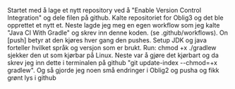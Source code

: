 Startet med å lage et nytt repository ved å "Enable Version Control Integration" og dele filen på github. Kalte repositoriet for Oblig3 og det ble opprettet et nytt et.
Neste lagde jeg meg en egen workflow som jeg kalte "Java CI With Gradle" og skrev inn denne koden. (se .github/workflows).
On [push] betyr at den kjøres hver gang den pushes. Setup JDK og java forteller hvilket språk og versjon som er brukt.
Run: chmod +x ./gradlew sjekker den ut som kjørbar på Linux.
Neste var å gjøre det kjørbart og da skrev jeg inn dette i terminalen på github "git update-index --chmod=+x gradlew".
Og så gjorde jeg noen små endringer i Oblig2 og pusha og fikk grønt lys i github
